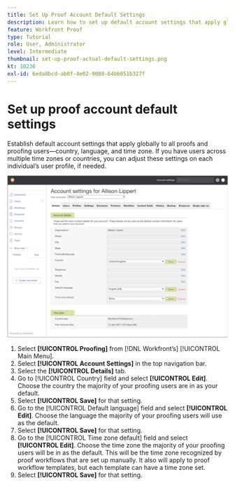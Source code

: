 ```yaml
---
title: Set Up Proof Account Default Settings
description: Learn how to set up default account settings that apply globally to all proofs and proofing users  .
feature: Workfront Proof
type: Tutorial
role: User, Administrator
level: Intermediate
thumbnail: set-up-proof-actual-default-settings.png
kt: 10236
exl-id: 6eda8bcd-ab0f-4e02-9080-64b6051b327f
---
```

# Set up proof account default settings

Establish default account settings that apply globally to all proofs and proofing users—country, language, and time zone. If you have users across multiple time zones or countries, you can adjust these settings on each individual’s user profile, if needed.

![Account settings window for proofing](assets/proof-system-setups-default-account-settings.png)

1. Select **[!UICONTROL Proofing]** from [!DNL Workfront’s] [!UICONTROL Main Menu].
1. Select **[!UICONTROL Account Settings]** in the top navigation bar.
1. Select the **[!UICONTROL Details]** tab.
1. Go to [!UICONTROL Country] field and select **[!UICONTROL Edit]**. Choose the country the majority of your proofing users are in as your default.
1. Select **[!UICONTROL Save]** for that setting.
1. Go to the [!UICONTROL Default language] field and select **[!UICONTROL Edit]**. Choose the language the majority of your proofing users will use as the default.
1. Select **[!UICONTROL Save]** for that setting.
1. Go to the [!UICONTROL Time zone default] field and select **[!UICONTROL Edit]**. Choose the time zone the majority of your proofing users will be in as the default. This will be the time zone recognized by proof workflows that are set up manually. It also will apply to proof workflow templates, but each template can have a time zone set.
1. Select **[!UICONTROL Save]** for that setting.
